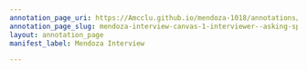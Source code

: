 ```yaml
---
annotation_page_uri: https://Amcclu.github.io/mendoza-1018/annotations/mendoza-interview-canvas-1-interviewer--asking-specific-question.json
annotation_page_slug: mendoza-interview-canvas-1-interviewer--asking-specific-question
layout: annotation_page
manifest_label: Mendoza Interview

---
```

